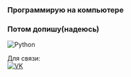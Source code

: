 ### Программирую на компьютере
### Потом допишу(надеюсь)   
![Python](https://img.shields.io/badge/python-3670A0?style=for-the-badge&logo=python&logoColor=ffdd54)   

Для связи:   
[![VK](https://img.shields.io/badge/VK-0077FF?style=for-the-badge&logo=vk&logoColor=white)](https://vk.com/antonckya)
